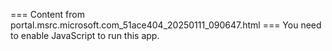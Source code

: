 === Content from portal.msrc.microsoft.com_51ace404_20250111_090647.html ===
You need to enable JavaScript to run this app.
